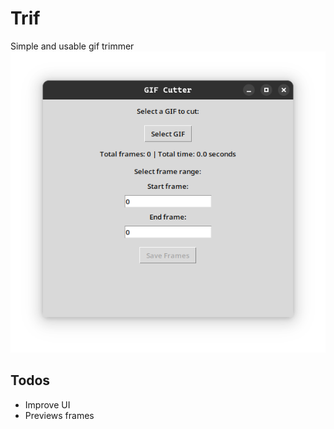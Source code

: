 # Trif

Simple and usable gif trimmer
![UI](screenshot.png)

## Todos

- Improve UI
- Previews frames
